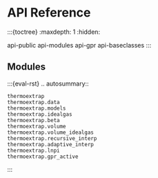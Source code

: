 # API Reference


:::{toctree}
:maxdepth: 1
:hidden:

api-public
api-modules
api-gpr
api-baseclasses
:::


## Modules



:::{eval-rst}
.. autosummary::

    thermoextrap
    thermoextrap.data
    thermoextrap.models
    thermoextrap.idealgas
    thermoextrap.beta
    thermoextrap.volume
    thermoextrap.volume_idealgas
    thermoextrap.recursive_interp
    thermoextrap.adaptive_interp
    thermoextrap.lnpi
    thermoextrap.gpr_active

:::
